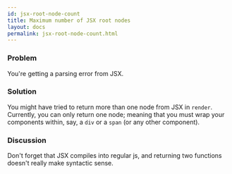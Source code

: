 ```yaml
---
id: jsx-root-node-count
title: Maximum number of JSX root nodes
layout: docs
permalink: jsx-root-node-count.html
---
```


### Problem
You're getting a parsing error from JSX.

### Solution
You might have tried to return more than one node from JSX in `render`. Currently, you can only return one node; meaning that you must wrap your components within, say, a `div` or a `span` (or any other component).

### Discussion
Don't forget that JSX compiles into regular js, and returning two functions doesn't really make syntactic sense.
